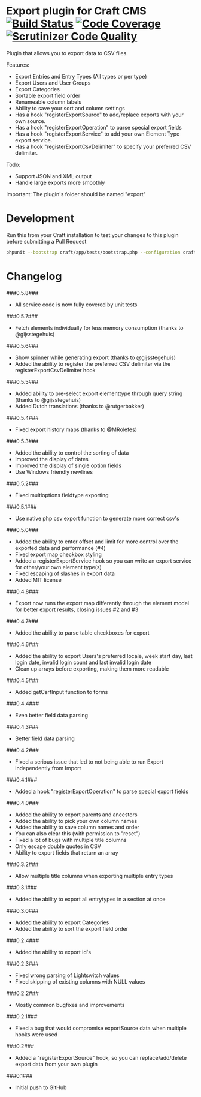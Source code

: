 Export plugin for Craft CMS [![Build Status](https://travis-ci.org/boboldehampsink/export.svg?branch=master)](https://travis-ci.org/boboldehampsink/export) [![Code Coverage](https://scrutinizer-ci.com/g/boboldehampsink/export/badges/coverage.png?b=develop)](https://scrutinizer-ci.com/g/boboldehampsink/export/?branch=develop) [![Scrutinizer Code Quality](https://scrutinizer-ci.com/g/boboldehampsink/export/badges/quality-score.png?b=develop)](https://scrutinizer-ci.com/g/boboldehampsink/export/?branch=develop)
=================

Plugin that allows you to export data to CSV files.

Features:
- Export Entries and Entry Types (All types or per type)
- Export Users and User Groups
- Export Categories
- Sortable export field order
- Renameable column labels
- Ability to save your sort and column settings
- Has a hook "registerExportSource" to add/replace exports with your own source.
- Has a hook "registerExportOperation" to parse special export fields
- Has a hook "registerExportService" to add your own Element Type export service.
- Has a hook "registerExportCsvDelimiter" to specify your preferred CSV delimiter.

Todo:
- Support JSON and XML output
- Handle large exports more smoothly

Important:
The plugin's folder should be named "export"

Development
=================
Run this from your Craft installation to test your changes to this plugin before submitting a Pull Request
```bash
phpunit --bootstrap craft/app/tests/bootstrap.php --configuration craft/plugins/export/phpunit.xml.dist --coverage-text craft/plugins/export/tests
```

Changelog
=================
###0.5.8###
- All service code is now fully covered by unit tests

###0.5.7###
- Fetch elements individually for less memory consumption (thanks to @gijsstegehuis)

###0.5.6###
- Show spinner while generating export (thanks to @gijsstegehuis)
- Added the ability to register the preferred CSV delimiter via the registerExportCsvDelimiter hook

###0.5.5###
- Added ability to pre-select export elementtype through query string (thanks to @gijsstegehuis)
- Added Dutch translations (thanks to @rutgerbakker)

###0.5.4###
- Fixed export history maps (thanks to @MRolefes)

###0.5.3###
- Added the ability to control the sorting of data
- Improved the display of dates
- Improved the display of single option fields
- Use Windows friendly newlines

###0.5.2###
- Fixed multioptions fieldtype exporting

###0.5.1###
- Use native php csv export function to generate more correct csv's

###0.5.0###
- Added the ability to enter offset and limit for more control over the exported data and performance (#4)
- Fixed export map checkbox styling
- Added a registerExportService hook so you can write an export service for other/your own element type(s)
- Fixed escaping of slashes in export data
- Added MIT license

###0.4.8###
- Export now runs the export map differently through the element model for better export results, closing issues #2 and #3

###0.4.7###
- Added the ability to parse table checkboxes for export

###0.4.6###
- Added the ability to export Users's preferred locale, week start day, last login date, invalid login count and last invalid login date
- Clean up arrays before exporting, making them more readable

###0.4.5###
- Added getCsrfInput function to forms

###0.4.4###
- Even better field data parsing

###0.4.3###
- Better field data parsing

###0.4.2###
- Fixed a serious issue that led to not being able to run Export independently from Import

###0.4.1###
- Added a hook "registerExportOperation" to parse special export fields

###0.4.0###
- Added the ability to export parents and ancestors
- Added the ability to pick your own column names
- Added the ability to save column names and order
- You can also clear this (with permission to "reset")
- Fixed a lot of bugs with multiple title columns
- Only escape double quotes in CSV
- Ability to export fields that return an array

###0.3.2###
- Allow multiple title columns when exporting multiple entry types

###0.3.1###
- Added the ability to export all entrytypes in a section at once

###0.3.0###
- Added the ability to export Categories
- Added the ability to sort the export field order

###0.2.4###
- Added the ability to export id's

###0.2.3###
- Fixed wrong parsing of Lightswitch values
- Fixed skipping of existing columns with NULL values

###0.2.2###
- Mostly common bugfixes and improvements

###0.2.1###
- Fixed a bug that would compromise exportSource data when multiple hooks were used

###0.2###
- Added a "registerExportSource" hook, so you can replace/add/delete export data from your own plugin

###0.1###
- Initial push to GitHub
